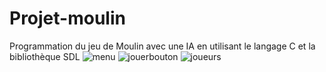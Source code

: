 # Projet-moulin
Programmation du jeu de Moulin avec une IA en utilisant le langage C et la bibliothèque SDL
![menu](https://user-images.githubusercontent.com/48438520/108236112-d0395600-7146-11eb-8369-389a4af6684f.png)
![jouerbouton](https://user-images.githubusercontent.com/48438520/108236082-c9aade80-7146-11eb-96a5-4910f47f4ccd.png)
![joueurs](https://user-images.githubusercontent.com/48438520/108236100-cf082900-7146-11eb-9b4b-7af893e429e0.png)
